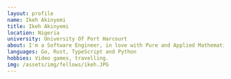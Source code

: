 ```yaml
---
layout: profile
name: Ikeh Akinyemi
title: Ikeh Akinyemi
location: Nigeria
university: University Of Port Harcourt
about: I'm a Software Engineer, in love with Pure and Applied Mathematics and a knack for problem-solving.
languages: Go, Rust, TypeScript and Python
hobbies: Video games, travelling.
img: /assets/img/fellows/ikeh.JPG
---
```

